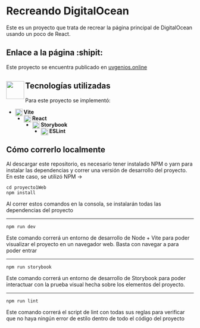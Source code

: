 # Recreando DigitalOcean

Este es un proyecto que trata de recrear la página principal de DigitalOcean usando un poco de React.

## Enlace a la página  :shipit:

Este proyecto se encuentra publicado en [uvgenios.online](https://uvgenios.online/21500/proyecto1)

## Tecnologías utilizadas <img src="https://user-images.githubusercontent.com/25181517/183897015-94a058a6-b86e-4e42-a37f-bf92061753e5.png" align="left" height="48" width="48" >

Para este proyecto se implementó: 
* __Vite__ <img src="https://upload.wikimedia.org/wikipedia/commons/thumb/f/f1/Vitejs-logo.svg/1039px-Vitejs-logo.svg.png" align="left" height="20" width="20" >
* __React__ <img src="https://user-images.githubusercontent.com/25181517/183897015-94a058a6-b86e-4e42-a37f-bf92061753e5.png" align="left" height="20" width="20" >
* __Storybook__ <img src="https://avatars.githubusercontent.com/u/22632046?s=200&v=4" align="left" height="20" width="20" >
* __ESLint__ <img src="https://eslint.org/icon-512.png" align="left" height="20" width="20" >

## Cómo correrlo localmente

Al descargar este repositorio, es necesario tener instalado NPM o yarn para instalar las dependencias y correr una versión de desarrollo del proyecto.
En este caso, se utilizó NPM ->

```
cd proyecto1Web
npm install
```
Al correr estos comandos en la consola, se instalarán todas las dependencias del proyecto

---

`npm run dev`

Este comando correrá un entorno de desarrollo de Node + Vite para poder visualizar el proyecto en un navegador web. Basta con navegar a [](localhost:5173) para poder entrar

---

`npm run storybook`

Este comando correrá un entorno de desarrollo de Storybook para poder interactuar con la prueba visual hecha sobre los elementos del proyecto.

---

`npm run lint`

Este comando correrá el script de lint con todas sus reglas para verificar que no haya ningún error de estilo dentro de todo el código del proyecto
